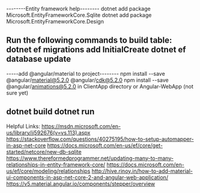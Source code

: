 --------Entity framework help--------
dotnet add package Microsoft.EntityFrameworkCore.Sqlite
dotnet add package Microsoft.EntityFrameworkCore.Design

Run the following commands to build table:
dotnet ef migrations add InitialCreate
dotnet ef database update
---------------------------------------

-----add @angular/material to project--------
npm install --save @angular/material@5.2.0  @angular/cdk@5.2.0
npm install --save @angular/animations@5.2.0
 in ClientApp directory or Angular-WebApp (not sure yet)

 dotnet build
 dotnet run
 --------------------------------------------

Helpful Links:
https://msdn.microsoft.com/en-us/library/jj592676(v=vs.113).aspx
https://stackoverflow.com/questions/40275195/how-to-setup-automapper-in-asp-net-core
https://docs.microsoft.com/en-us/ef/core/get-started/netcore/new-db-sqlite
https://www.thereformedprogrammer.net/updating-many-to-many-relationships-in-entity-framework-core/
https://docs.microsoft.com/en-us/ef/core/modeling/relationships
http://hive.rinoy.in/how-to-add-material-ui-components-in-asp-net-core-2-and-angular-web-application/
https://v5.material.angular.io/components/stepper/overview